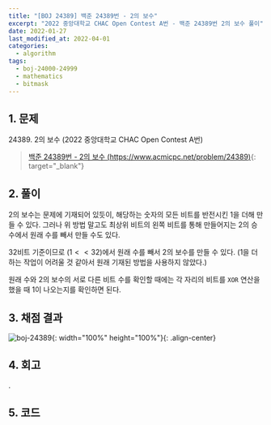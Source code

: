 ```yaml
---
title: "[BOJ 24389] 백준 24389번 - 2의 보수"
excerpt: "2022 중앙대학교 CHAC Open Contest A번 - 백준 24389번 2의 보수 풀이"
date: 2022-01-27
last_modified_at: 2022-04-01
categories:
  - algorithm
tags:
  - boj-24000-24999
  - mathematics
  - bitmask
---
```


## 1. 문제
$24389$. 2의 보수 (2022 중앙대학교 CHAC Open Contest A번)

> [백준 24389번 - 2의 보수 (https://www.acmicpc.net/problem/24389)](https://www.acmicpc.net/problem/24389){: target="_blank"}

## 2. 풀이

$2$의 보수는 문제에 기재되어 있듯이, 해당하는 숫자의 모든 비트를 반전시킨 $1$을 더해 만들 수 있다. 그러나 위 방법 말고도 최상위 비트의 왼쪽 비트를 통해 만들어지는 $2$의 승수에서 원래 수를 빼서 만들 수도 있다. 

$32$비트 기준이므로 $(1<<32)$에서 원래 수를 빼서 $2$의 보수를 만들 수 있다. ($1$을 더하는 작업이 어려울 것 같아서 원래 기재된 방법을 사용하지 않았다.)

원래 수와 $2$의 보수의 서로 다른 비트 수를 확인할 때에는 각 자리의 비트를 `XOR` 연산을 했을 때 $1$이 나오는지를 확인하면 된다.

## 3. 채점 결과

![boj-24389](https://user-images.githubusercontent.com/30232837/161171834-08d466df-3f81-4f84-95d8-2d262963e2e8.png "boj-24389"){: width="100%" height="100%"}{: .align-center}

## 4. 회고

.

## 5. 코드

<script src="https://gist.github.com/BurningFalls/b0c99ee100ecf8cc1788af1ad0c763e5.js"></script>